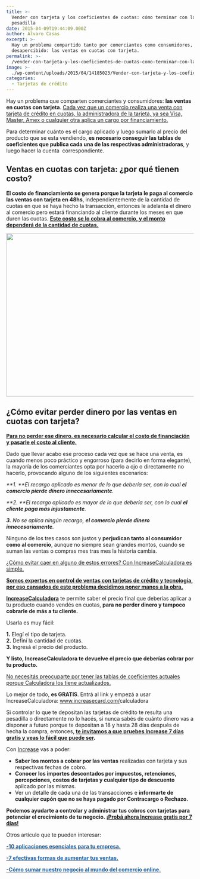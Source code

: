 ```yaml
---
title: >-
  Vender con tarjeta y los coeficientes de cuotas: cómo terminar con la
  pesadilla
date: 2015-04-09T19:44:09.000Z
author: Alvaro Casas
excerpt: >-
  Hay un problema compartido tanto por comerciantes como consumidores, que pasa
  desapercibido: las ventas en cuotas con tarjeta.
permalink: >-
  /vender-con-tarjeta-y-los-coeficientes-de-cuotas-como-terminar-con-la-pesadilla/
image: >-
  ./wp-content/uploads/2015/04/14185023/Vender-con-tarjeta-y-los-coeficientes-de-cuotas-c%C3%B3mo-terminar-con-la-pesadilla-431.jpg
categories:
  - Tarjetas de crédito
---
```

Hay un problema que comparten comerciantes y consumidores: **las ventas en cuotas con tarjeta**. [Cada vez que un comercio realiza una venta con tarjeta de crédito en cuotas, la administradora de la tarjeta, ya sea Visa, Master, Amex o cualquier otra aplica un cargo por financiamiento.](http://www.increasecard.com/calculadora)

Para determinar cuánto es el cargo aplicado y luego sumarlo al precio del producto que se esta vendiendo, **es necesario conseguir las tablas de coeficientes que publica cada una de las respectivas administradoras**, y luego hacer la cuenta  correspondiente.

## Ventas en cuotas con tarjeta: ¿por qué tienen costo?

**El costo de financiamiento se genera porque la tarjeta le paga al comercio las ventas con tarjeta en 48hs**, independientemente de la cantidad de cuotas en que se haya hecho la transacción, entonces le adelanta el dinero al comercio pero estará financiando al cliente durante los meses en que duren las cuotas. **[Este costo se lo cobra al comercio, y el monto dependerá de la cantidad de cuotas.](http://www.increasecard.com/calculadora)**

[<img class="aligncenter wp-image-4735 size-full" src="https://d1nzec96y7u1ro.cloudfront.net/wp-content/uploads/2018/08/07165336/Banner-News-01.png" alt="" width="885" height="437" srcset="https://d1nzec96y7u1ro.cloudfront.net/wp-content/uploads/2018/08/07165336/Banner-News-01.png 885w, https://d1nzec96y7u1ro.cloudfront.net/wp-content/uploads/2018/08/07165336/Banner-News-01-300x148.png 300w, https://d1nzec96y7u1ro.cloudfront.net/wp-content/uploads/2018/08/07165336/Banner-News-01-768x379.png 768w" sizes="(max-width: 885px) 100vw, 885px" />](https://goo.gl/Q4xjbe)

## ¿Cómo evitar perder dinero por las ventas en cuotas con tarjeta?

[**Para no perder ese dinero, es necesario calcular el costo de financiación y pasarle el costo al cliente.**](http://www.increasecard.com/calculadora)

Dado que llevar acabo ese proceso cada vez que se hace una venta, es cuando menos poco práctico y engorroso (para decirlo en forma elegante), la mayoría de los comerciantes opta por hacerlo a ojo o directamente no hacerlo, provocando alguno de los siguientes escenarios:

_**1. **El recargo aplicado es menor de lo que debería ser, con lo cual **el comercio pierde dinero innecesariamente**._

_**2. **El recargo aplicado es mayor de lo que debería ser, con lo cual **el cliente paga más injustamente**._

_**3.** No se aplica ningún recargo, **el comercio pierde dinero innecesariamente**._

Ninguno de los tres casos son justos y **perjudican tanto al consumidor como al comercio**, aunque no siempre sean grandes montos, cuando se suman las ventas o compras mes tras mes la historia cambia.

[¿Cómo evitar caer en alguno de estos errores? Con IncreaseCalculadora es simple.](http://www.increasecard.com/calculadora)

[**Somos expertos en control de ventas con tarjetas de crédito y tecnología, por eso cansados de este problema decidimos poner manos a la obra.**](https://goo.gl/Q4xjbe)

[**IncreaseCalculadora**](http://www.increasecard.com/calculadora) te permite saber el precio final que deberías aplicar a tu producto cuando vendés en cuotas, **para no perder dinero y tampoco cobrarle de más a tu cliente.**

Usarla es muy fácil:

**1.** Elegí el tipo de tarjeta.  
**2.** Definí la cantidad de cuotas.  
**3.** Ingresá el precio del producto.

**Y listo, IncreaseCalculadora te devuelve el precio que deberías cobrar por tu producto.**

[No necesitás preocuparte por tener las tablas de coeficientes actuales porque Calculadora los tiene actualizados.](http://www.increasecard.com/calculadora)

Lo mejor de todo, **es GRATIS**. Entrá al link y empezá a usar IncreaseCalculadora: <a href="http://www.increasecard.com/calculadora" target="_blank" rel="noopener" data-saferedirecturl="https://www.google.com/url?hl=es&q=http://www.increasecard.com/calculadora&source=gmail&ust=1526581917325000&usg=AFQjCNF_V2GRc9AkOaLP4OSsNynRp15tgQ">www.increasecard.com/<wbr />calculadora</a>

Si controlar lo que te depositan las tarjetas de crédito te resulta una pesadilla o directamente no lo hacés, si nunca sabés de cuánto dinero vas a disponer a futuro porque te depositan a 18 y hasta 28 días después de hecha la compra, entonces, **[te invitamos a que pruebes Increase 7 días gratis y veas lo fácil que puede ser](https://goo.gl/Q4xjbe).**

Con [Increase](https://goo.gl/Q4xjbe) vas a poder:

  * **Saber los montos a cobrar por las ventas** realizadas con tarjeta y sus respectivas fechas de cobro.
  * **Conocer los importes descontados por impuestos, retenciones, percepciones, costos de tarjetas y cualquier tipo de descuento** aplicado por las mismas.
  * Ver un detalle de cada una de las transacciones e **informarte de cualquier cupón que no se haya pagado por Contracargo o Rechazo.**



**Podemos ayudarte a controlar y administrar tus cobros con tarjetas para potenciar el crecimiento de tu negocio. [¡Probá ahora Increase gratis por 7 días!](https://goo.gl/Q4xjbe)**

Otros artículo que te pueden interesar:

**<span style="color: #165eac;"><a href="https://www.increasecard.com/10-aplicaciones-escenciales-para-toda-empresa/" target="_blank" rel="noopener"><span style="color: #165eac;">-10 aplicaciones esenciales para tu empresa.</span></a></span>**

**<span style="color: #165eac;"><a href="https://increasecard.com/7-efectivas-formas-de-aumentar-tus-ventas/" target="_blank" rel="noopener"><span style="color: #165eac;">-7 efectivas formas de aumentar tus ventas.</span></a></span>**

**<span style="color: #165eac;"><a href="https:/www.increasecard.com/como-sumar-nuestro-negocio-al-mundo-del-comercio-online/" target="_blank" rel="noopener"><span style="color: #165eac;">-Cómo sumar nuestro negocio al mundo del comercio online.</span></a></span>**
